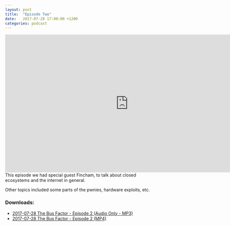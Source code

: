 ```yaml
---
layout: post
title:  "Episode Two"
date:   2017-07-28 17:00:00 +1200
categories: podcast
---
```

<iframe id="ytplayer" type="text/html" width="800" height="450" src="https://www.youtube.com/embed/3ksXBwHjS9A" frameborder="0" allowFullScreen="yes"></iframe>
This episode we had special guest Fincham, to talk about closed ecosystems and the internet in general.

Other topics included some parts of the pwnies, hardware exploits, etc.
<h3>Downloads:</h3>
<ul>
<li><a href="https://downloads.thebusfactor.party/2017/2017-07-28-TBF-2.mp3">2017-07-28 The Bus Factor - Episode 2 (Audio Only - MP3)</a></li>
<li><a href="https://downloads.thebusfactor.party/2017/2017-07-28-TBF-2.mp4">2017-07-28 The Bus Factor - Episode 2 (MP4)</a></li>
